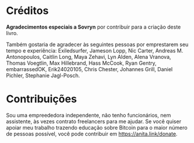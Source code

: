 # Créditos
**Agradecimentos especiais a Sovryn** por contribuir para a criação deste livro.

Também gostaria de agradecer às seguintes pessoas por emprestarem seu tempo e experiência: Exiledsurfer, Jameson Lopp, Nic Carter, Andreas M. Antonopoulos, Caitlin Long, Maya Zehavi, Lyn Alden, Alena Vranova, Thomas Voegtlin, Max Hillebrand, Hass McCook, Ryan Gentry, embarrassedOK, Erik24020105, Chris Chester, Johannes Grill, Daniel Pichler, Stephanie Jagl-Posch.

# Contribuições
Sou uma empreededora independente, não tenho funcionários, nem assistente, às vezes contrato freelancers para me ajudar. Se você quiser apoiar meu trabalho trazendo educação sobre Bitcoin para o maior número de pessoas possível, você pode contribuir em https://anita.link/donate.


